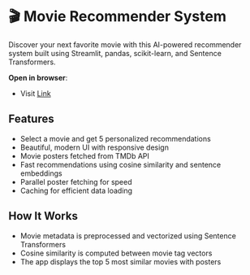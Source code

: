 # 🎬 Movie Recommender System

Discover your next favorite movie with this AI-powered recommender system built using Streamlit, pandas, scikit-learn, and Sentence Transformers.

**Open in browser**:
   - Visit [Link](https://huggingface.co/spaces/junaid17/Movies_Recomendation_system)

## Features
- Select a movie and get 5 personalized recommendations
- Beautiful, modern UI with responsive design
- Movie posters fetched from TMDb API
- Fast recommendations using cosine similarity and sentence embeddings
- Parallel poster fetching for speed
- Caching for efficient data loading

## How It Works
- Movie metadata is preprocessed and vectorized using Sentence Transformers
- Cosine similarity is computed between movie tag vectors
- The app displays the top 5 most similar movies with posters


